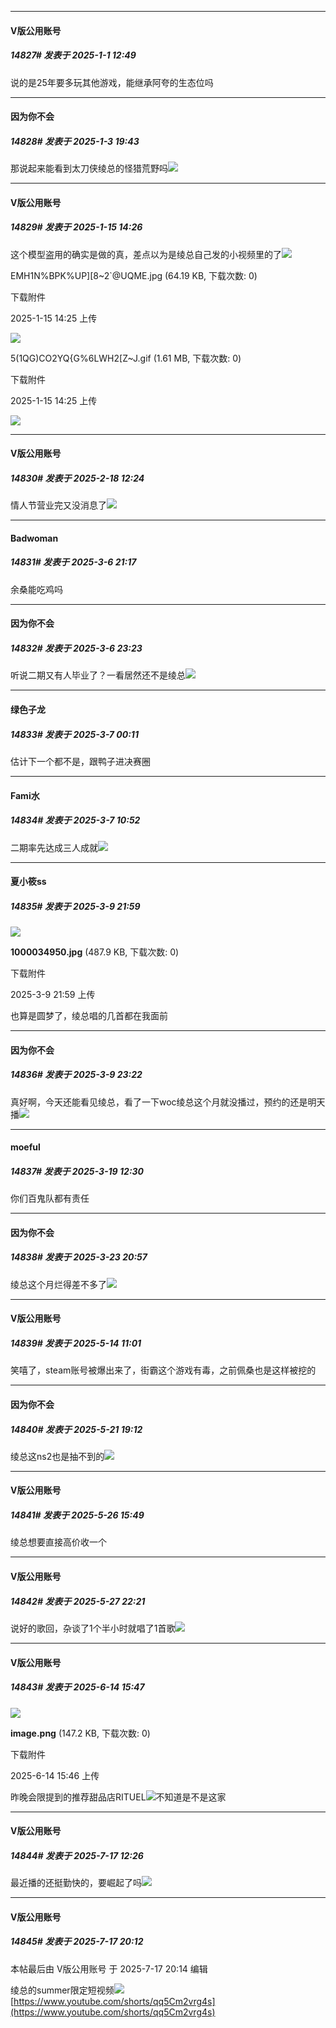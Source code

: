 ﻿
*****

####  V版公用账号  
##### 14827#       发表于 2025-1-1 12:49

说的是25年要多玩其他游戏，能继承阿夸的生态位吗


*****

####  因为你不会  
##### 14828#       发表于 2025-1-3 19:43

那说起来能看到太刀侠绫总的怪猎荒野吗<img src="https://static.saraba1st.com/image/smiley/face2017/067.png" referrerpolicy="no-referrer">

*****

####  V版公用账号  
##### 14829#       发表于 2025-1-15 14:26

这个模型盗用的确实是做的真，差点以为是绫总自己发的小视频里的了<img src="https://static.saraba1st.com/image/smiley/face2017/074.png" referrerpolicy="no-referrer">

EMH1N%BPK%UP][8~2`@UQME.jpg
(64.19 KB, 下载次数: 0)

下载附件

2025-1-15 14:25 上传

<img src="https://img.saraba1st.com/forum/202501/15/142551ls9sn967fp94062h.jpg" referrerpolicy="no-referrer">

5(1QG)CO2YQ{G%6LWH2[Z~J.gif
(1.61 MB, 下载次数: 0)

下载附件

2025-1-15 14:25 上传

<img src="https://img.saraba1st.com/forum/202501/15/142559e3shn3xfhxjosejz.gif" referrerpolicy="no-referrer">

*****

####  V版公用账号  
##### 14830#       发表于 2025-2-18 12:24

情人节营业完又没消息了<img src="https://static.saraba1st.com/image/smiley/face2017/067.png" referrerpolicy="no-referrer">

*****

####  Badwoman  
##### 14831#       发表于 2025-3-6 21:17

余桑能吃鸡吗


*****

####  因为你不会  
##### 14832#       发表于 2025-3-6 23:23

听说二期又有人毕业了？一看居然还不是绫总<img src="https://static.saraba1st.com/image/smiley/face2017/068.png" referrerpolicy="no-referrer">


*****

####  绿色子龙  
##### 14833#       发表于 2025-3-7 00:11

估计下一个都不是，跟鸭子进决赛圈


*****

####  Fami水  
##### 14834#       发表于 2025-3-7 10:52

二期率先达成三人成就<img src="https://static.saraba1st.com/image/smiley/face2017/037.png" referrerpolicy="no-referrer">


*****

####  夏小筱ss  
##### 14835#       发表于 2025-3-9 21:59

<img src="https://img.saraba1st.com/forum/202503/09/215908aqg662quiz22vo6r.jpg" referrerpolicy="no-referrer">

<strong>1000034950.jpg</strong> (487.9 KB, 下载次数: 0)

下载附件

2025-3-9 21:59 上传

也算是圆梦了，绫总唱的几首都在我面前


*****

####  因为你不会  
##### 14836#       发表于 2025-3-9 23:22

真好啊，今天还能看见绫总，看了一下woc绫总这个月就没播过，预约的还是明天播<img src="https://static.saraba1st.com/image/smiley/face2017/067.png" referrerpolicy="no-referrer">

*****

####  moeful  
##### 14837#       发表于 2025-3-19 12:30

你们百鬼队都有责任

*****

####  因为你不会  
##### 14838#       发表于 2025-3-23 20:57

绫总这个月烂得差不多了<img src="https://static.saraba1st.com/image/smiley/face2017/233.png" referrerpolicy="no-referrer">

*****

####  V版公用账号  
##### 14839#       发表于 2025-5-14 11:01

笑嘻了，steam账号被爆出来了，街霸这个游戏有毒，之前佩桑也是这样被挖的

*****

####  因为你不会  
##### 14840#       发表于 2025-5-21 19:12

绫总这ns2也是抽不到的<img src="https://static.stage1st.com/image/smiley/face2017/067.png" referrerpolicy="no-referrer">

*****

####  V版公用账号  
##### 14841#       发表于 2025-5-26 15:49

绫总想要直接高价收一个


*****

####  V版公用账号  
##### 14842#       发表于 2025-5-27 22:21

说好的歌回，杂谈了1个半小时就唱了1首歌<img src="https://static.stage1st.com/image/smiley/face2017/067.png" referrerpolicy="no-referrer">

*****

####  V版公用账号  
##### 14843#       发表于 2025-6-14 15:47

<img src="https://img.stage1st.com/forum/202506/14/154627thxwhvtxghqhtgkh.png" referrerpolicy="no-referrer">

<strong>image.png</strong> (147.2 KB, 下载次数: 0)

下载附件

2025-6-14 15:46 上传

昨晚会限提到的推荐甜品店RITUEL<img src="https://static.stage1st.com/image/smiley/face2017/037.png" referrerpolicy="no-referrer">不知道是不是这家

*****

####  V版公用账号  
##### 14844#       发表于 2025-7-17 12:26

最近播的还挺勤快的，要崛起了吗<img src="https://static.stage1st.com/image/smiley/face2017/037.png" referrerpolicy="no-referrer">


*****

####  V版公用账号  
##### 14845#       发表于 2025-7-17 20:12

 本帖最后由 V版公用账号 于 2025-7-17 20:14 编辑 

绫总的summer限定短视频<img src="https://static.stage1st.com/image/smiley/face2017/033.png" referrerpolicy="no-referrer">
[https://www.youtube.com/shorts/qq5Cm2vrg4s](https://www.youtube.com/shorts/qq5Cm2vrg4s)

